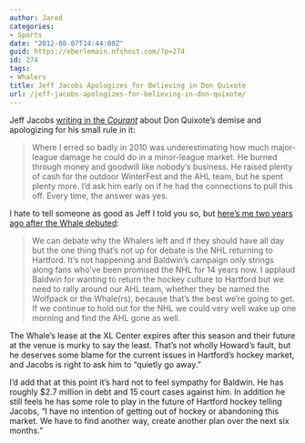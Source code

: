 ```yaml
---
author: Jared
categories:
- Sports
date: "2012-08-07T14:44:00Z"
guid: https://eberlemain.nfshost.com/?p=274
id: 274
tags:
- Whalers
title: Jeff Jacobs Apologizes for Believing in Don Quixote
url: /jeff-jacobs-apologizes-for-believing-in-don-quixote/
---
```

<!-- wp:paragraph -->
<p>Jeff Jacobs <a href="http://web.archive.org/web/20131017152024/https://www.courant.com/sports/hockey/hc-jacobs-howard-baldwin-column-0806-20120806,0,6515471.column">writing in the <em>Courant</em></a> about Don Quixote’s demise and apologizing for his small rule in it:</p>
<!-- /wp:paragraph -->

<!-- wp:quote -->
<blockquote class="wp-block-quote"><p>Where I erred so badly in 2010 was underestimating how much major-league damage he could do in a minor-league market. He burned through money and goodwill like nobody’s business. He raised plenty of cash for the outdoor WinterFest and the AHL team, but he spent plenty more. I’d ask him early on if he had the connections to pull this off. Every time, the answer was yes.</p></blockquote>
<!-- /wp:quote -->

<!-- wp:paragraph -->
<p>I hate to tell someone as good as Jeff I told you so, but <a href="https://blog.jaredeberle.org/oh-the-whale/">here’s me two years ago after the Whale debuted</a>:</p>
<!-- /wp:paragraph -->

<!-- wp:quote -->
<blockquote class="wp-block-quote"><p>We can debate why the Whalers left and if they should have all day but the one thing that’s not up for debate is the NHL returning to Hartford. It’s not happening and Baldwin’s campaign only strings along fans who’ve been promised the NHL for 14 years now. I applaud Baldwin for wanting to return the hockey culture to Hartford but we need to rally around our AHL team, whether they be named the Wolfpack or the Whale(rs), because that’s the best we’re going to get. If we continue to hold out for the NHL we could very well wake up one morning and find the AHL gone as well.</p></blockquote>
<!-- /wp:quote -->

<!-- wp:paragraph -->
<p>The Whale’s lease at the XL Center expires after this season and their future at the venue is murky to say the least. That’s not wholly Howard’s fault, but he deserves some blame for the current issues in Hartford’s hockey market, and Jacobs is right to ask him to “quietly go away.”</p>
<!-- /wp:paragraph -->

<!-- wp:paragraph -->
<p>I’d add that at this point it’s hard not to feel sympathy for Baldwin. He has roughly $2.7 million in debt and 15 court cases against him. In addition he still feels he has some role to play in the future of Hartford hockey telling Jacobs, “I have no intention of getting out of hockey or abandoning this market. We have to find another way, create another plan over the next six months.”</p>
<!-- /wp:paragraph -->
